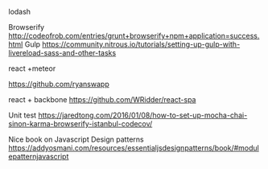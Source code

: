 
lodash


Browserify
http://codeofrob.com/entries/grunt+browserify+npm+application=success.html
Gulp
https://community.nitrous.io/tutorials/setting-up-gulp-with-livereload-sass-and-other-tasks


react +meteor

https://github.com/ryanswapp


react + backbone
https://github.com/WRidder/react-spa


Unit test 
https://jaredtong.com/2016/01/08/how-to-set-up-mocha-chai-sinon-karma-browserify-istanbul-codecov/


Nice book on Javascript Design patterns
https://addyosmani.com/resources/essentialjsdesignpatterns/book/#modulepatternjavascript
